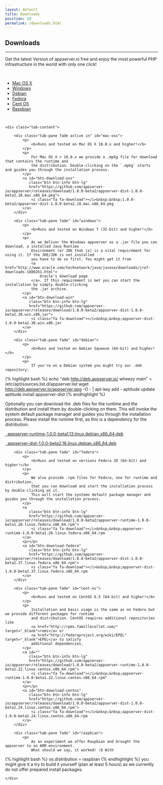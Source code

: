 ```yaml
---
layout: default
title: Downloads
position: 20
permalink: /downloads.html
---
```


## Downloads
***

Get the latest Version of appserver.io free and enjoy the most powerful PHP infrastructure in the world with only one click!
<p><br/></p>

<ul class="nav nav-tabs nav-justified list-unstyled downloads">
    <li class="active"><a href="#mac-osx" data-toggle="tab">Mac OS X</a>
    </li>
    <li class=""><a href="#windows" data-toggle="tab">Windows</a>
    </li>
    <li class=""><a href="#debian" data-toggle="tab">Debian</a>
    </li>
    <li class=""><a href="#fedora" data-toggle="tab">Fedora</a>
    </li>
    <li class=""><a href="#cent-os" data-toggle="tab">Cent OS</a>
    </li>
    <li class=""><a href="#raspbian" data-toggle="tab">Raspbian</a>
    </li>
</ul>
<p><br/></p>

<div class="col-lg-12">

    <div class="tab-content">

        <div class="tab-pane fade active in" id="mac-osx">
            <p>
                <b>Runs and tested on Mac OS X 10.8.x and higher!</b>
            </p>
            <p>
                For Mac OS X > 10.8.x we provide a .mpkg file for download that contains the runtime and
                the distribution. Double-clicking on the `.mpkg` starts and guides you through the installation process.
            </p>
            <a id="btn-download-osx"
               class="btn btn-info btn-lg"
               href="https://github.com/appserver-io/appserver/releases/download/1.0.0-beta2/appserver-dist-1.0.0-beta2.18.mac.x86_64.pkg">
                <i class="fa fa-download"></i>&nbsp;&nbsp;1.0.0-beta2/appserver-dist-1.0.0-beta2.18.mac.x86_64.pkg
            </a>
        </div>

        <div class="tab-pane fade" id="windows">
            <p>
                <b>Runs and tested on Windows 7 (32-bit) and higher!</b>
            </p>
            <p>
                As we deliver the Windows appserver as a .jar file you can download, a installed Java Runtime
                Environment (or JDK that is) is a vital requirement for using it. If the JRE/JDK is not installed
                you have to do so first. You might get it from
                <a href="http://www.oracle.com/technetwork/java/javase/downloads/jre7-downloads-1880261.html">
                    Oracle's download page
                </a>. If this requirement is met you can start the installation by simply double-clicking
                the .jar archive.
            </p>
            <a id="btn-download-win"
               class="btn btn-info btn-lg"
               href="https://github.com/appserver-io/appserver/releases/download/1.0.0-beta2/appserver-dist-1.0.0-beta2.30.win.x86.jar">
                <i class="fa fa-download"></i>&nbsp;&nbsp;appserver-dist-1.0.0-beta2.30.win.x86.jar
            </a>
        </div>

        <div class="tab-pane fade" id="debian">
            <p>
                <b>Runs and tested on Debian Squeeze (64-bit) and higher!</b>
            </p>
            <p>
                If you're on a Debian system you might try our .deb repository:
{% highlight bash %}
echo "deb http://deb.appserver.io/ wheezy main" > /etc/apt/sources.list.d/appserver.list
wget http://deb.appserver.io/appserver.gpg -O - | apt-key add -
aptitude update
aptitude install appserver-dist
{% endhighlight %}
            </p>
            <p>
                Optionally you can download the .deb files for the runtime and the distribution and install
                them by double-clicking on them. This will invoke the system default package manager and guides
                you through the installation process. Please install the runtime first,
                as this is a dependency for the distribution.
            </p>
            <a
               class="btn btn-info btn-lg"
               href="https://github.com/appserver-io/appserver/releases/download/1.0.0-beta2/appserver-runtime-1.0.0-beta1.13.linux.debian.x86_64.deb">
                <i class="fa fa-download"></i>&nbsp;&nbsp;appserver-runtime-1.0.0-beta1.13.linux.debian.x86_64.deb
            </a>
            <p></p>
            <a id="btn-download-debian"
               class="btn btn-info btn-lg"
               href="https://github.com/appserver-io/appserver/releases/download/1.0.0-beta2/appserver-dist-1.0.0-beta2.16.linux.debian.x86_64.deb">
                <i class="fa fa-download"></i>&nbsp;&nbsp;appserver-dist-1.0.0-beta2.16.linux.debian.x86_64.deb
            </a>
        </div>

        <div class="tab-pane fade" id="fedora">
            <p>
                <b>Runs and tested on versions Fedora 20 (64-bit) and higher!</b>
            </p>
            <p>
                We also provide .rpm files for Fedora, one for runtime and distribution,
                that you can download and start the installation process by double-clicking on it.
                This will start the systems default package manager and guides you through the installation process.
            </p>
            <a
               class="btn btn-info btn-lg"
               href="https://github.com/appserver-io/appserver/releases/download/1.0.0-beta2/appserver-runtime-1.0.0-beta1.20.linux.fedora.x86_64.rpm">
                <i class="fa fa-download"></i>&nbsp;&nbsp;appserver-runtime-1.0.0-beta1.20.linux.fedora.x86_64.rpm
            </a>
            <p></p>
            <a id="btn-download-fedora"
               class="btn btn-info btn-lg"
               href="https://github.com/appserver-io/appserver/releases/download/1.0.0-beta2/appserver-dist-1.0.0-beta2.37.linux.fedora.x86_64.rpm">
                <i class="fa fa-download"></i>&nbsp;&nbsp;appserver-dist-1.0.0-beta2.37.linux.fedora.x86_64.rpm
            </a>
        </div>

        <div class="tab-pane fade" id="cent-os">
            <p>
                <b>Runs and tested on CentOS 6.5 (64-bit) and higher!</b>
            </p>
            <p>
                Installation and basic usage is the same as on Fedora but we provide different packages for runtime
                and distribution. CentOS requires additional repositories like
                <a href="http://rpms.famillecollet.com/" target="_blank">remi</a> or
                <a href="http://fedoraproject.org/wiki/EPEL" target="_blank">EPEL</a> to satisfy
                additional dependencies.
            </p>
            <a id=""
               class="btn btn-info btn-lg"
               href="https://github.com/appserver-io/appserver/releases/download/1.0.0-beta2/appserver-runtime-1.0.0-beta1.22.linux.centos.x86_64.rpm">
                <i class="fa fa-download"></i>&nbsp;&nbsp;appserver-runtime-1.0.0-beta1.22.linux.centos.x86_64.rpm"
            </a>
            <p></p>
            <a id="btn-download-centos"
               class="btn btn-info btn-lg"
               href="https://github.com/appserver-io/appserver/releases/download/1.0.0-beta2/appserver-dist-1.0.0-beta2.24.linux.centos.x86_64.rpm">
                <i class="fa fa-download"></i>&nbsp;&nbsp;appserver-dist-1.0.0-beta2.24.linux.centos.x86_64.rpm
            </a>
        </div>

        <div class="tab-pane fade" id="raspbian">
            <p>
                As an experiment we offer Raspbian and brought the appserver to an ARM environment.
                What should we say, it worked! :D With
{% highlight bash %}
os.distribution = raspbian
{% endhighlight %}
                you might give it a try to build it yourself (plan at least 5 hours) as we currently do
                not offer prepared install packages.
            </p>
        </div>

    </div>
</div>